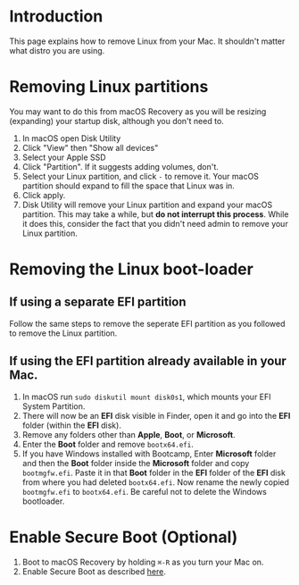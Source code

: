 # Introduction

This page explains how to remove Linux from your Mac. It shouldn't matter what distro you are using.

# Removing Linux partitions

You may want to do this from macOS Recovery as you will be resizing (expanding) your startup disk, although you don't need to.

1. In macOS open Disk Utility
2. Click "View" then "Show all devices"
3. Select your Apple SSD
4. Click "Partition". If it suggests adding volumes, don't.
5. Select your Linux partition, and click `-` to remove it. Your macOS partition should expand to fill the space that Linux was in.
6. Click apply.
7. Disk Utility will remove your Linux partition and expand your macOS partition. This may take a while, but **do not interrupt this process**. While it does this, consider the fact that you didn't need admin to remove your Linux partition.

# Removing the Linux boot-loader

## If using a separate EFI partition

Follow the same steps to remove the seperate EFI partition as you followed to remove the Linux partition.

## If using the EFI partition already available in your Mac.

1. In macOS run `sudo diskutil mount disk0s1`, which mounts your EFI System Partition.
2. There will now be an **EFI** disk visible in Finder, open it and go into the **EFI** folder (within the **EFI** disk).
3. Remove any folders other than **Apple**, **Boot**, or **Microsoft**.
4. Enter the **Boot** folder and remove `bootx64.efi`.
5. If you have Windows installed with Bootcamp, Enter **Microsoft** folder and then the **Boot** folder inside the **Microsoft** folder and copy `bootmgfw.efi`. Paste it in that **Boot** folder in the **EFI** folder of the **EFI** disk from where you had deleted `bootx64.efi`. Now rename the newly copied `bootmgfw.efi` to `bootx64.efi`. Be careful not to delete the Windows bootloader.

# Enable Secure Boot (Optional)

1. Boot to macOS Recovery by holding `⌘-R` as you turn your Mac on.
2. Enable Secure Boot as described [here](https://support.apple.com/en-au/HT208198).
